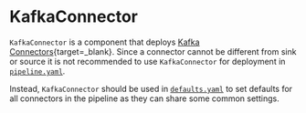 # KafkaConnector

`KafkaConnector` is a component that deploys
[Kafka Connectors](https://kafka.apache.org/documentation.html#connect_configuring){target=_blank}.
Since a connector cannot be different from sink or source it is not recommended to use `KafkaConnector`
for deployment in [`pipeline.yaml`](../../../resources/pipeline-components/pipeline.md).

Instead, `KafkaConnector` should be used in [`defaults.yaml`](../defaults.md#kafkaconnector)
to set defaults for all connectors in the pipeline as they can share some common settings.
